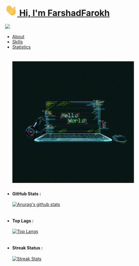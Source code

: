 <h1><img src="./wave.gif" width="40px"><a href="https://github.com/Farshadfaza" target="_blanck"> Hi, I'm FarshadFarokh</a></h1>
<img src="https://readme-typing-svg.herokuapp.com?font=SFMono-Regular&color=1E69DE&size=50&center=true&width=4400&height=450&lines=$_Explore+the+code,+unfold+ideas,+and+dive+into+a+world+of+possibilities!+Your+input+and+questions+are+always+welcome.+Happy+coding!+🖋️💻">
<ul>
    <li><a href="./about.md">About</a></li>
    <li><a href="./skills.md">Skills</a></li>
    <li><a href="./statistics.md">Statistics</a></li>
    <h1><img src="./hello.gif" width="400px"></h1>
</ul>
<ul>
  <li>
    <h4>GitHub Stats :</h4>
    <div>
      <a href="https://github.com/farshadfaza"><img alt="Anurag's github stats" src="https://github-readme-stats.vercel.app/api?username=farshadfaza&count_private=true&include_all_commits=true&show_icons=true&theme=neon&hide_border=true&rank_icon=github"></a>
    </div><br>
  </li>
  <li>
    <h4>Top Lags :</h4>
    <div>
      <a href="https://github.com/farshadfaza"><img alt="Top Langs" src="https://github-readme-stats.vercel.app/api/top-langs/?username=farshadfaza&show_icons=true&layout=compact&theme=omni&hide_border=true&langs_count=100"><a/>
    </div><br>
  </li>
  <li>
    <h4>Streak Status :</h4>
    <div>
      <a href="https://github.com/farshadfaza"><img alt="Streak Stats" src="https://streak-stats.demolab.com?user=farshadfaza&theme=sunset-gradient"></a><br>
    </div><br>
  </li>
</ul>
